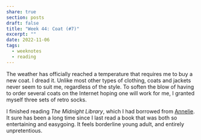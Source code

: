 ```yaml
---
share: true
section: posts
draft: false
title: "Week 44: Coat (#7)"
excerpt: ""
date: 2022-11-06
tags:
  - weeknotes
  - reading
---
```


The weather has officially reached a temperature that requires me to buy a new coat. I dread it. Unlike most other types of clothing, coats and jackets never seem to suit me, regardless of the style. To soften the blow of having to order several coats on the Internet hoping one will work for me, I granted myself three sets of retro socks.  

I finished reading _The Midnight Library_, which I had borrowed from [Annelie](https://www.anneliewambeek.com/). It sure has been a long time since I last read a book that was both so entertaining and easygoing. It feels borderline young adult, and entirely unpretentious.